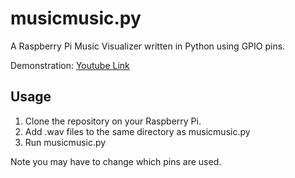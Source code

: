 # musicmusic.py
A Raspberry Pi Music Visualizer written in Python using GPIO pins.

Demonstration: [Youtube Link](https://www.youtube.com/watch?v=VvG99e72yxE)

## Usage
1. Clone the repository on your Raspberry Pi.
2. Add .wav files to the same directory as musicmusic.py
3. Run musicmusic.py

Note you may have to change which pins are used.
